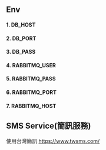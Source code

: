 ## Env
#### 1. DB_HOST
#### 2. DB_PORT
#### 3. DB_PASS
#### 4. RABBITMQ_USER
#### 5. RABBITMQ_PASS
#### 6. RABBITMQ_PORT
#### 7. RABBITMQ_HOST

## SMS Service(簡訊服務)
使用台灣簡訊
https://www.twsms.com/